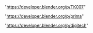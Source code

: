 "https://developer.blender.org/p/TK007"

"https://developer.blender.org/p/prima"

"https://developer.blender.org/p/digitech"

